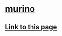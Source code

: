 # [murino](https://truegelen.github.io/murino/dist/)
[Link to this page](https://truegelen.github.io/murino/dist/)
--------------------------------
